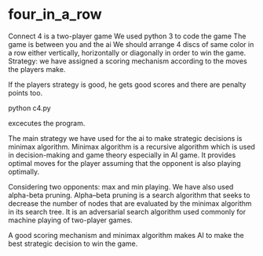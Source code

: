 # four_in_a_row
Connect 4 is a two-player game  We used python 3 to code the game The game is between you and the ai We should arrange 4 discs of same color in a row either vertically, horizontally or diagonally in order to win the game. Strategy: we have assigned a scoring mechanism according to the moves the players make.

If the players strategy is good, he gets good scores and there are penalty points too. 


python c4.py 


excecutes the program. 



The main strategy we have used for the ai to make strategic decisions is minimax algorithm. Minimax algorithm is a recursive algorithm which is used in decision-making and game theory especially in AI game. 
It provides optimal moves for the player assuming that the opponent is also playing optimally. 

Considering two opponents: max and min playing. We have also used alpha-beta pruning. Alpha–beta pruning is a search algorithm that seeks to decrease the number of nodes that are evaluated by the minimax algorithm in its search tree. It is an adversarial search algorithm used commonly for machine playing of two-player games. 

A good scoring mechanism and minimax algorithm makes AI to make the best strategic decision to win the game.
